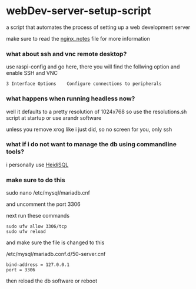# webDev-server-setup-script
a script that automates the process of setting up a web development server

make sure to read the [nginx_notes](https://github.com/BeanGreen247/webDev-server-setup-script/blob/main/nginx_notes) file for more information

### what about ssh and vnc remote desktop?

use raspi-config and go here, there you will find the follwing option and enable SSH and VNC
```
3 Interface Options    Configure connections to peripherals
```
### what happens when running headless now?

well it defaults to a pretty resolution of 1024x768 so use the resolutions.sh script at startup or use arandr software

unless you remove xrog like i just did, so no screen for you, only ssh

### what if i do not want to manage the db using commandline tools?

i personally use [HeidiSQL](https://github.com/HeidiSQL/HeidiSQL)

### make sure to do this

sudo nano /etc/mysql/mariadb.cnf

and uncomment the port 3306

next run these commands
```
sudo ufw allow 3306/tcp
sudo ufw reload
```
and make sure the file is changed to this

/etc/mysql/mariadb.conf.d/50-server.cnf
```
bind-address = 127.0.0.1
port = 3306
```
then reload the db software or reboot
